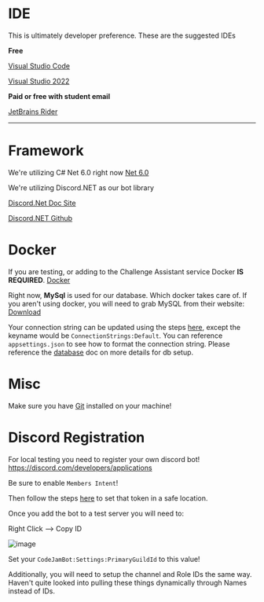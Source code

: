 # IDE

This is ultimately developer preference. These are the suggested IDEs 

**Free**

[Visual Studio Code](https://code.visualstudio.com/download)

[Visual Studio 2022](https://visualstudio.microsoft.com/vs/)

**Paid or free with student email**

[JetBrains Rider](https://www.jetbrains.com/rider/download/#section=windows)

-----

# Framework
We're utilizing C# Net 6.0 right now
[Net 6.0](https://dotnet.microsoft.com/en-us/download/dotnet/6.0)

We're utilizing Discord.NET as our bot library

[Discord.Net Doc Site](https://discordnet.dev/)

[Discord.NET Github](https://github.com/discord-net/Discord.Net)

# Docker
If you are testing, or adding to the Challenge Assistant service Docker **IS REQUIRED**. 
[Docker](https://docs.docker.com/get-docker/)

Right now, **MySql** is used for our database. Which docker takes care of. If you aren't using docker, you will need to grab MySQL from their website: 
[Download](https://dev.mysql.com/downloads/mysql/)

Your connection string can be updated using the steps [here](settings.md), except the keyname would be `ConnectionStrings:Default`. You can reference `appsettings.json` to see how to format the connection string. Please reference the [database](database.md) doc on more details for db setup.

# Misc
Make sure you have [Git](https://git-scm.com/downloads) installed on your machine!

# Discord Registration

For local testing you need to register your own discord bot! https://discord.com/developers/applications

Be sure to enable `Members Intent`! 

Then follow the steps [here](settings.md) to set that token in a safe location.

Once you add the bot to a test server you will need to:

Right Click --> Copy ID

![image](https://user-images.githubusercontent.com/28987352/179986684-fcf6ad1c-89dc-4426-9832-f3e8f5449d10.png)

Set your `CodeJamBot:Settings:PrimaryGuildId` to this value! 

Additionally, you will need to setup the channel and Role IDs the same way. Haven't quite looked into pulling these things dynamically through Names instead of IDs. 



